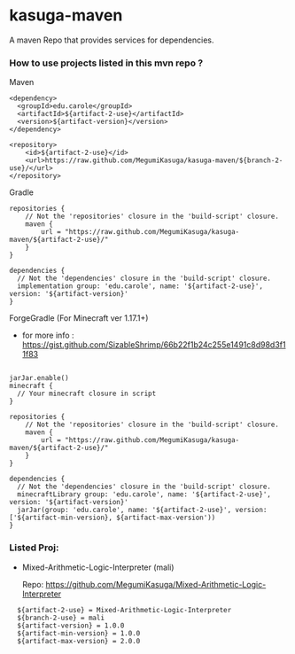 # kasuga-maven
A maven Repo that provides services for dependencies.

### How to use projects listed in this mvn repo ? 

Maven
```
<dependency>
  <groupId>edu.carole</groupId>
  <artifactId>${artifact-2-use}</artifactId>
  <version>${artifact-version}</version>
</dependency>

<repository>
    <id>${artifact-2-use}</id>
    <url>https://raw.github.com/MegumiKasuga/kasuga-maven/${branch-2-use}/</url>
</repository>
```

Gradle
```
repositories {
    // Not the 'repositories' closure in the 'build-script' closure.
    maven {
        url = "https://raw.github.com/MegumiKasuga/kasuga-maven/${artifact-2-use}/"
    }
}

dependencies {
  // Not the 'dependencies' closure in the 'build-script' closure.
  implementation group: 'edu.carole', name: '${artifact-2-use}', version: '${artifact-version}'
}
```

ForgeGradle (For Minecraft ver 1.17.1+)
  - for more info : https://gist.github.com/SizableShrimp/66b22f1b24c255e1491c8d98d3f11f83
```

jarJar.enable()
minecraft {
  // Your minecraft closure in script
}

repositories {
    // Not the 'repositories' closure in the 'build-script' closure.
    maven {
        url = "https://raw.github.com/MegumiKasuga/kasuga-maven/${artifact-2-use}/"
    }
}

dependencies {
  // Not the 'dependencies' closure in the 'build-script' closure.
  minecraftLibrary group: 'edu.carole', name: '${artifact-2-use}', version: '${artifact-version}'
  jarJar(group: 'edu.carole', name: '${artifact-2-use}', version: ['${artifact-min-version}, ${artifact-max-version'))
}
```

### Listed Proj:
  - Mixed-Arithmetic-Logic-Interpreter (mali)
    
    Repo: https://github.com/MegumiKasuga/Mixed-Arithmetic-Logic-Interpreter
```
  ${artifact-2-use} = Mixed-Arithmetic-Logic-Interpreter
  ${branch-2-use} = mali
  ${artifact-version} = 1.0.0
  ${artifact-min-version} = 1.0.0
  ${artifact-max-version} = 2.0.0
```
